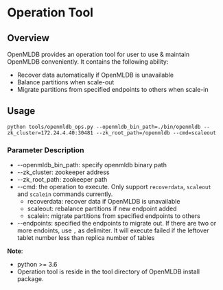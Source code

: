 # Operation Tool

## Overview

OpenMLDB provides an operation tool for user to use & maintain OpenMLDB conveniently. It contains the following ability:

- Recover data automatically if OpenMLDB is unavailable
- Balance partitions when scale-out
- Migrate partitions from specified endpoints to others when scale-in

## Usage

```
python tools/openmldb_ops.py --openmldb_bin_path=./bin/openmldb --zk_cluster=172.24.4.40:30481 --zk_root_path=/openmldb --cmd=scaleout
```

### Parameter Description

- --openmldb_bin_path: specify openmldb binary path
- --zk_cluster: zookeeper address
- --zk_root_path: zookeeper path
- --cmd: the operation to execute. Only support `recoverdata`, `scaleout` and `scalein` commands currently.
	- recoverdata: recover data if OpenMLDB is unavailable
	- scaleout: rebalance partitions if new endpoint added
	- scalein: migrate partitions from specified endpoints to others
- --endpoints: specified the endpoints to migrate out. If there are two or more endoints, use `,` as delimiter. It will execute failed if the leftover tablet number less than replica number of tables

**Note**:
- python >= 3.6
- Operation tool is reside in the tool directory of OpenMLDB install package.
